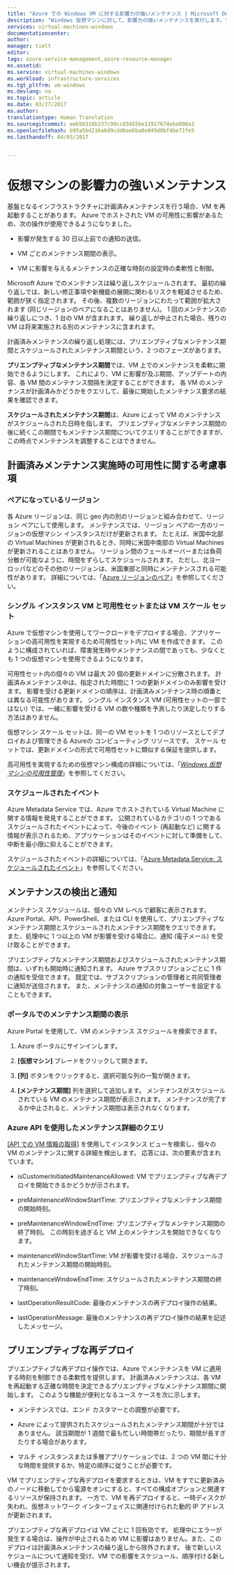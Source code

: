 ```yaml
---
title: "Azure での Windows VM に対する影響力の強いメンテナンス | Microsoft Docs"
description: "Windows 仮想マシンに対して、影響力の強いメンテナンスを実行します。"
services: virtual-machines-windows
documentationcenter: 
author: 
manager: timlt
editor: 
tags: azure-service-management,azure-resource-manager
ms.assetid: 
ms.service: virtual-machines-windows
ms.workload: infrastructure-services
ms.tgt_pltfrm: vm-windows
ms.devlang: na
ms.topic: article
ms.date: 03/27/2017
ms.author: 
translationtype: Human Translation
ms.sourcegitcommit: eeb56316b337c90cc83455be11917674eba898a3
ms.openlocfilehash: b95a5bd216a6d9cdd6ae6ba8e849d0bf4be71fe5
ms.lasthandoff: 04/03/2017


---
```


# <a name="impactful-maintenance-for-virtual-machines"></a>仮想マシンの影響力の強いメンテナンス

基盤となるインフラストラクチャに計画済みメンテナンスを行う場合、VM を再起動することがあります。 Azure でホストされた VM の可用性に影響があるため、次の操作が使用できるようになりました。

-   影響が発生する 30 日以上前での通知の送信。

-   VM ごとのメンテナンス期間の表示。

-   VM に影響を与えるメンテナンスの正確な時刻の設定時の柔軟性と制御。

Microsoft Azure でのメンテナンスは繰り返しスケジュールされます。 最初の繰り返しでは、新しい修正事項や新機能の展開に関わるリスクを軽減させるため、範囲が狭く指定されます。 その後、複数のリージョンにわたって範囲が拡大されます (同じリージョンのペアになることはありません)。 1 回のメンテナンスの繰り返しにつき、1 台の VM が含まれます。 繰り返しが中止された場合、残りの VM は将来実施される別のメンテナンスに含まれます。

計画済みメンテナンスの繰り返し処理には、プリエンプティブなメンテナンス期間とスケジュールされたメンテナンス期間という、2 つのフェーズがあります。

**プリエンプティブなメンテナンス期間**では、VM 上でのメンテナンスを柔軟に開始できるようにします。 これにより、VM に影響が及ぶ期間、アップデートの内容、各 VM 間のメンテナンス間隔を決定することができます。 各 VM のメンテナンスが計画済みかどうかをクエリして、最後に開始したメンテナンス要求の結果を確認できます。

**スケジュールされたメンテナンス期間**は、Azure によって VM のメンテナンスがスケジュールされた日時を指します。 プリエンプティブなメンテナンス期間の後に続くこの期間でもメンテナンス期間についてクエリすることができますが、この時点でメンテナンスを調整することはできません。

## <a name="availability-considerations-during-planned-maintenance"></a>計画済みメンテナンス実施時の可用性に関する考慮事項 

### <a name="paired-regions"></a>ペアになっているリージョン

各 Azure リージョンは、同じ geo 内の別のリージョンと組み合わせて、リージョン ペアにして使用します。 メンテナンスでは、リージョン ペアの一方のリージョンの仮想マシン インスタンスだけが更新されます。 たとえば、米国中北部の Virtual Machines が更新されるとき、同時に米国中南部の Virtual Machines が更新されることはありません。 リージョン間のフェールオーバーまたは負荷分散が可能なように、時間をずらしてスケジュールされます。 ただし、北ヨーロッパなどのその他のリージョンは、米国東部と同時にメンテナンスされる可能性があります。
詳細については、「[Azure リージョンのペア](https://docs.microsoft.com/azure/best-practices-availability-paired-regions)」を参照してください。

### <a name="single-instance-vms-vs-availability-set-or-vm-scale-set"></a>シングル インスタンス VM と可用性セットまたは VM スケール セット

Azure で仮想マシンを使用してワークロードをデプロイする場合、アプリケーションの高可用性を実現するため可用性セット内に VM を作成できます。 このように構成されていれば、障害発生時やメンテナンスの間であっても、少なくとも 1 つの仮想マシンを使用できるようになります。

可用性セット内の個々の VM は最大 20 個の更新ドメインに分散されます。 計画済みメンテナンス中は、指定された時間に 1 つの更新ドメインのみ影響を受けます。 影響を受ける更新ドメインの順序は、計画済みメンテナンス時の順番とは異なる可能性があります。 シングル インスタンス VM (可用性セットの一部ではない) では、一緒に影響を受ける VM の数や種類を予測したり決定したりする方法はありません。

仮想マシン スケール セットは、同一の VM セットを 1 つのリソースとしてデプロイおよび管理できる Azureの コンピューティング リソースです。
スケール セットでは、更新ドメインの形式で可用性セットに類似する保証を提供します。 

高可用性を実現するための仮想マシン構成の詳細については、「[*Windows 仮想マシンの可用性管理*](../linux/manage-availability.md?toc=%2fazure%2fvirtual-machines%2flinux%2ftoc.json)」を参照してください。

### <a name="scheduled-events"></a>スケジュールされたイベント

Azure Metadata Service では、Azure でホストされている Virtual Machine に関する情報を発見することができます。 公開されているカテゴリの 1 つであるスケジュールされたイベントによって、今後のイベント (再起動など) に関する情報が表示されるため、アプリケーションはそのイベントに対して準備をして、中断を最小限に抑えることができます。

スケジュールされたイベントの詳細については、「[Azure Metadata Service: スケジュールされたイベント](../virtual-machines-scheduled-events.md)」を参照してください。

## <a name="maintenance-discovery-and-notifications"></a>メンテナンスの検出と通知

メンテナンス スケジュールは、個々の VM レベルで顧客に表示されます。 Azure Portal、API、PowerShell、または CLI を使用して、プリエンプティブなメンテナンス期間とスケジュールされたメンテナンス期間をクエリできます。 また、処理中に 1 つ以上の VM が影響を受ける場合に、通知 (電子メール) を受け取ることができます。

プリエンプティブなメンテナンス期間およびスケジュールされたメンテナンス期間は、いずれも開始時に通知されます。 Azure サブスクリプションごとに 1 件の通知を受信できます。 既定では、サブスクリプションの管理者と共同管理者に通知が送信されます。 また、メンテナンスの通知の対象ユーザーを設定することもできます。

### <a name="view-the-maintenance-window-in-the-portal"></a>ポータルでのメンテナンス期間の表示 

Azure Portal を使用して、VM のメンテナンス スケジュールを検索できます。

1.  Azure ポータルにサインインします。

2.  **[仮想マシン]** ブレードをクリックして開きます。

3.  **[列]** ボタンをクリックすると、選択可能な列の一覧が開きます。

4.  **[メンテナンス期間]** 列を選択して追加します。 メンテナンスがスケジュールされている VM のメンテナンス期間が表示されます。 メンテナンスが完了するか中止されると、メンテナンス期間は表示されなくなります。

### <a name="query-maintenance-details-using-the-azure-api"></a>Azure API を使用したメンテナンス詳細のクエリ

[[API での VM 情報の取得]](https://docs.microsoft.com/rest/api/compute/virtualmachines/virtualmachines-get) を使用してインスタンス ビューを検索し、個々の VM のメンテナンスに関する詳細を検出します。 応答には、次の要素が含まれています。

  - isCustomerInitiatedMaintenanceAllowed: VM でプリエンプティブな再デプロイを開始できるかどうかが示されます。

  - preMaintenanceWindowStartTime: プリエンプティブなメンテナンス期間の開始時刻。

  - preMaintenanceWindowEndTime: プリエンプティブなメンテナンス期間の終了時刻。 この時刻を過ぎると VM 上のメンテナンスを開始できなくなります。
    
  - maintenanceWindowStartTime: VM が影響を受ける場合、スケジュールされたメンテナンス期間の開始時刻。

  - maintenanceWindowEndTime: スケジュールされたメンテナンス期間の終了時刻。
  
  - lastOperationResultCode: 最後のメンテナンスの再デプロイ操作の結果。
 
  - lastOperationMessage: 最後のメンテナンスの再デプロイ操作の結果を記述したメッセージ。

## <a name="pre-emptive-redeploy"></a>プリエンプティブな再デプロイ

プリエンプティブな再デプロイ操作では、Azure でメンテナンスを VM に適用する時刻を制御できる柔軟性を提供します。 計画済みメンテナンスは、各 VM を再起動する正確な時間を決定できるプリエンプティブなメンテナンス期間に開始します。 このような機能が便利となるユース ケースを次に示します。

-   メンテナンスでは、エンド カスタマーとの調整が必要です。

-   Azure によって提供されたスケジュールされたメンテナンス期間が十分ではありません。
    該当期間が 1 週間で最も忙しい時間帯だったり、期間が長すぎたりする場合があります。

-   マルチ インスタンスまたは多層アプリケーションでは、2 つの VM 間に十分な時間を提供するか、特定の順序に従うことが必要です。

VM でプリエンプティブな再デプロイを要求するときは、VM をすでに更新済みのノードに移動してから電源をオンにすると、すべての構成オプションと関連するリソースが保持されます。 一方で、VM を再デプロイすると、一時ディスクが失われ、仮想ネットワーク インターフェイスに関連付けられた動的 IP アドレスが更新されます。

プリエンプティブな再デプロイは VM ごとに 1 回有効です。 処理中にエラーが発生する場合は、操作が中止されるため VM に影響はありません。また、このデプロイは計画済みメンテナンスの繰り返しから除外されます。 後で新しいスケジュールについて通知を受け、VM での影響をスケジュール、順序付ける新しい機会が提示されます。
